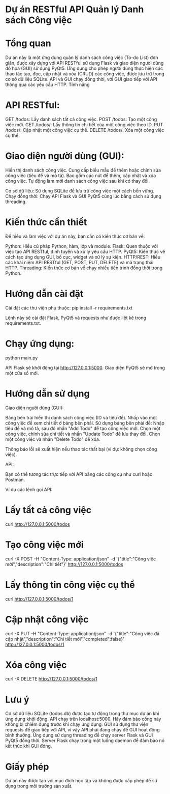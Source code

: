 # Dự án RESTful API Quản lý Danh sách Công việc
# Tổng quan
Dự án này là một ứng dụng quản lý danh sách công việc (To-do List) đơn giản, được xây dựng với API RESTful sử dụng Flask và giao diện người dùng đồ họa (GUI) sử dụng PyQt5. Ứng dụng cho phép người dùng thực hiện các thao tác tạo, đọc, cập nhật và xóa (CRUD) các công việc, được lưu trữ trong cơ sở dữ liệu SQLite. API và GUI chạy đồng thời, với GUI giao tiếp với API thông qua các yêu cầu HTTP.
Tính năng

# API RESTful:
GET /todos: Lấy danh sách tất cả công việc.
POST /todos: Tạo một công việc mới.
GET /todos/<id>: Lấy thông tin chi tiết của một công việc theo ID.
PUT /todos/<id>: Cập nhật một công việc cụ thể.
DELETE /todos/<id>: Xóa một công việc cụ thể.


# Giao diện người dùng (GUI):
Hiển thị danh sách công việc.
Cung cấp biểu mẫu để thêm hoặc chỉnh sửa công việc (tiêu đề và mô tả).
Bao gồm các nút để thêm, cập nhật và xóa công việc.
Tự động làm mới danh sách công việc sau khi có thay đổi.


Cơ sở dữ liệu: Sử dụng SQLite để lưu trữ công việc một cách bền vững.
Chạy đồng thời: Chạy API Flask và GUI PyQt5 cùng lúc bằng cách sử dụng threading.


# Kiến thức cần thiết
Để hiểu và làm việc với dự án này, bạn cần có kiến thức cơ bản về:

Python: Hiểu cú pháp Python, hàm, lớp và module.
Flask: Quen thuộc với việc tạo API RESTful, định tuyến và xử lý yêu cầu HTTP.
PyQt5: Kiến thức về cách tạo ứng dụng GUI, bố cục, widget và xử lý sự kiện.
HTTP/REST: Hiểu các khái niệm API RESTful (GET, POST, PUT, DELETE) và mã trạng thái HTTP.
Threading: Kiến thức cơ bản về chạy nhiều tiến trình đồng thời trong Python.

# Hướng dẫn cài đặt
Cài đặt các thư viện phụ thuộc:
pip install -r requirements.txt

Lệnh này sẽ cài đặt Flask, PyQt5 và requests như được liệt kê trong requirements.txt.

# Chạy ứng dụng:
python main.py


API Flask sẽ khởi động tại http://127.0.0.1:5000.
Giao diện PyQt5 sẽ mở trong một cửa sổ mới.



# Hướng dẫn sử dụng

Giao diện người dùng (GUI):

Bảng bên trái hiển thị danh sách công việc (ID và tiêu đề).
Nhấp vào một công việc để xem chi tiết ở bảng bên phải.
Sử dụng bảng bên phải để:
Nhập tiêu đề và mô tả, sau đó nhấn "Add Todo" để tạo công việc mới.
Chọn một công việc, chỉnh sửa chi tiết và nhấn "Update Todo" để lưu thay đổi.
Chọn một công việc và nhấn "Delete Todo" để xóa.


Thông báo lỗi sẽ xuất hiện nếu thao tác thất bại (ví dụ: không chọn công việc).


API:

Bạn có thể tương tác trực tiếp với API bằng các công cụ như curl hoặc Postman.

Ví dụ các lệnh gọi API:
# Lấy tất cả công việc
curl http://127.0.0.1:5000/todos

# Tạo công việc mới
curl -X POST -H "Content-Type: application/json" -d '{"title":"Công việc mới","description":"Chi tiết"}' http://127.0.0.1:5000/todos

# Lấy thông tin công việc cụ thể
curl http://127.0.0.1:5000/todos/1

# Cập nhật công việc
curl -X PUT -H "Content-Type: application/json" -d '{"title":"Công việc đã cập nhật","description":"Chi tiết mới","completed":false}' http://127.0.0.1:5000/todos/1

# Xóa công việc
curl -X DELETE http://127.0.0.1:5000/todos/1





# Lưu ý

Cơ sở dữ liệu SQLite (todos.db) được tạo tự động trong thư mục dự án khi ứng dụng khởi động.
API chạy trên localhost:5000. Hãy đảm bảo cổng này không bị chiếm dụng trước khi chạy ứng dụng.
GUI sử dụng thư viện requests để giao tiếp với API, vì vậy API phải đang chạy để GUI hoạt động bình thường.
Ứng dụng sử dụng threading để chạy server Flask và GUI PyQt5 đồng thời. Server Flask chạy trong một luồng daemon để đảm bảo nó kết thúc khi GUI đóng.


# Giấy phép
Dự án này được tạo với mục đích học tập và không được cấp phép để sử dụng trong môi trường sản xuất.
